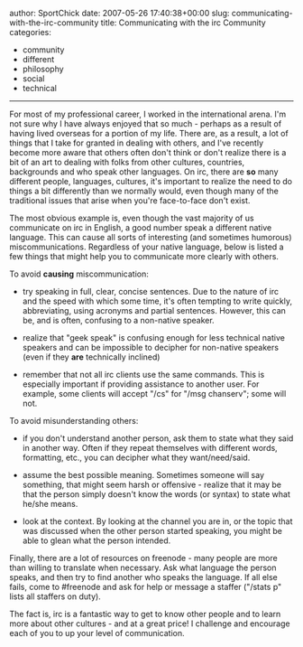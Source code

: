 author: SportChick
date: 2007-05-26 17:40:38+00:00
slug: communicating-with-the-irc-community
title: Communicating with the irc Community
categories:
- community
- different
- philosophy
- social
- technical
---

For most of my professional career, I worked in the international arena.  I'm not sure why I have always enjoyed that so much - perhaps as a result of having lived overseas for a portion of my life.  There are, as a result, a lot of things that I take for granted in dealing with others, and I've recently become more aware that others often don't think or don't realize there is a bit of an art to dealing with folks from other cultures, countries, backgrounds and who speak other languages.  On irc, there are **so** many different people, languages, cultures, it's important to realize the need to do things a bit differently than we normally would, even though many of the traditional issues that arise when you're face-to-face don't exist.



The most obvious example is, even though the vast majority of us communicate on irc in English, a good number speak a different native language. This can cause all sorts of interesting (and sometimes humorous) miscommunications.  Regardless of your native language, below is listed a few things that might help you to communicate more clearly with others.



To avoid **causing** miscommunication:





	
  * try speaking in full, clear, concise sentences.  Due to the nature of irc and the speed with which some time, it's often tempting to write quickly, abbreviating, using acronyms and partial sentences.  However, this can be, and is often, confusing to a non-native speaker.


	
  * realize that "geek speak" is confusing enough for less technical native speakers and can be impossible to decipher for non-native speakers (even if they **are** technically inclined)


	
  * remember that not all irc clients use the same commands.  This is especially important if providing assistance to another user.  For example, some clients will accept "/cs" for "/msg chanserv"; some will not.




To avoid misunderstanding others:



	
  * if you don't understand another person, ask them to state what they said in another way. Often if they repeat themselves with different words, formatting, etc., you can decipher what they want/need/said.


	
  * assume the best possible meaning.  Sometimes someone will say something, that might seem harsh or offensive - realize that it may be that the person simply doesn't know the words (or syntax) to state what he/she means.


	
  * look at the context.  By looking at the channel you are in, or the topic that was discussed when the other person started speaking, you might be able to glean what the person intended.




Finally, there are a lot of resources on freenode - many people are more than willing to translate when necessary.  Ask what language the person speaks, and then try to find another who speaks the language.  If all else fails, come to #freenode and ask for help or message a staffer ("/stats p" lists all staffers on duty).



The fact is, irc is a fantastic way to get to know other people and to learn more about other cultures - and at a great price!  I challenge and encourage each of you to up your level of communication.
